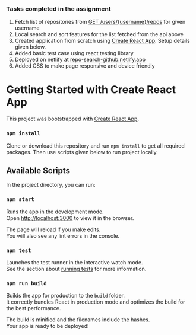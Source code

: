 ### Tasks completed in the assignment

1. Fetch list of repositories from [GET /users/{username}/repos](https://docs.github.com/en/rest/reference/repos#list-repositories-for-a-user) for given username
2. Local search and sort features for the list fetched from the api above
3. Created application from scratch using [Create React App](https://github.com/facebook/create-react-app). Setup details given below.
4. Added basic test case using react testing library
5. Deployed on netlify at [repo-search-github.netlify.app](https://repo-search-github.netlify.app)
6. Added CSS to make page responsive and device friendly

# Getting Started with Create React App

This project was bootstrapped with [Create React App](https://github.com/facebook/create-react-app).

### `npm install`

Clone or download this repository and run `npm install` to get all required packages. Then use scripts given below to run project locally.

## Available Scripts

In the project directory, you can run:

### `npm start`

Runs the app in the development mode.\
Open [http://localhost:3000](http://localhost:3000) to view it in the browser.

The page will reload if you make edits.\
You will also see any lint errors in the console.

### `npm test`

Launches the test runner in the interactive watch mode.\
See the section about [running tests](https://facebook.github.io/create-react-app/docs/running-tests) for more information.

### `npm run build`

Builds the app for production to the `build` folder.\
It correctly bundles React in production mode and optimizes the build for the best performance.

The build is minified and the filenames include the hashes.\
Your app is ready to be deployed!

